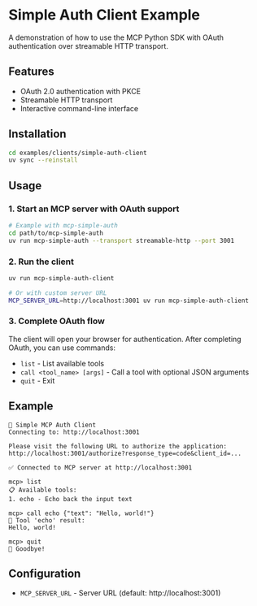 # Simple Auth Client Example

A demonstration of how to use the MCP Python SDK with OAuth authentication over streamable HTTP transport.

## Features

- OAuth 2.0 authentication with PKCE
- Streamable HTTP transport  
- Interactive command-line interface

## Installation

```bash
cd examples/clients/simple-auth-client
uv sync --reinstall 
```

## Usage

### 1. Start an MCP server with OAuth support

```bash
# Example with mcp-simple-auth
cd path/to/mcp-simple-auth
uv run mcp-simple-auth --transport streamable-http --port 3001
```

### 2. Run the client

```bash
uv run mcp-simple-auth-client

# Or with custom server URL
MCP_SERVER_URL=http://localhost:3001 uv run mcp-simple-auth-client
```

### 3. Complete OAuth flow

The client will open your browser for authentication. After completing OAuth, you can use commands:

- `list` - List available tools
- `call <tool_name> [args]` - Call a tool with optional JSON arguments  
- `quit` - Exit

## Example

```
🔐 Simple MCP Auth Client
Connecting to: http://localhost:3001

Please visit the following URL to authorize the application:
http://localhost:3001/authorize?response_type=code&client_id=...

✅ Connected to MCP server at http://localhost:3001

mcp> list
📋 Available tools:
1. echo - Echo back the input text

mcp> call echo {"text": "Hello, world!"}
🔧 Tool 'echo' result:
Hello, world!

mcp> quit
👋 Goodbye!
```

## Configuration

- `MCP_SERVER_URL` - Server URL (default: http://localhost:3001)
